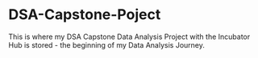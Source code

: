 # DSA-Capstone-Poject
This is where my DSA Capstone Data Analysis Project with the Incubator Hub is stored - the beginning of my Data Analysis Journey.
